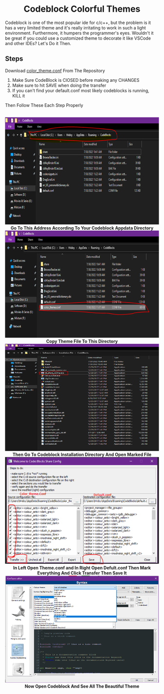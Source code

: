 <h1 align="center" >Codeblock Colorful Themes</h1>
Codeblock is one of the most popular ide for c/c++, but the problem is it has a very limited theme and it's really irritating to work in such a light environment. Furthermore, it humpers the programmer's eyes. Wouldn't it be great if you could use a customized theme to decorate it like VSCode and other IDEs? Let's Do it Then.

## Steps 

Download [color_theme.conf]() From The Repository
1. Make Sure CodeBlock is ClOSED before making any CHANGES
2. Make sure to hit SAVE when doing the transfer
3. If you can't find your default.conf most likely codeblocks is running, KILL it 

Then Follow These Each Step Properly 

<p align="center">
  <br>
    <img src="ss/1.PNG" height="350px" width="550px"><br>
   <b>Go To This Address According To Your Codeblock Appdata Directory </b><br>
    <img src="ss/2.PNG" height="350px" width="550px"><br>
    <b>Copy Theme File To This Directory</b><br>
    <img src="ss/3.PNG" height="350px" width="550px"><br>
    <b>Then Go To Codeblock Installation Directory And Open Marked File</b><br>
    <img src="ss/4.PNG" height="350px" width="550px"><br>
    <b>In Left Open Theme.conf and In Right Open Defult.conf Then Mark Everything And Click Transfer Then Save It</b><br>
    <img src="ss/5.png" height="350px" width="550px"><br>
    <b>Now Open Codeblock And See All The Beautiful Theme</b><br>
</p>
